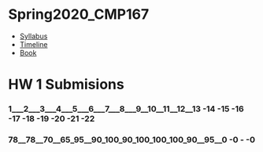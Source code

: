 # Spring2020_CMP167

- [Syllabus](https://github.com/synac1/Spring2020_CMP167/blob/master/CMP167_Core_Syllabus%20(6).pdf)
- [Timeline](https://docs.google.com/spreadsheets/d/1QQS3HxP2qZAJuI6y-v7CkM_Bis1Y9fre0tqA8m6P4ps/edit#gid=216415318)
- [Book](https://learn.zybooks.com/zybook/CUNYCMP167Spring2020)


# HW 1 Submisions 

###  1___2___3___4___5___6___7___8___9__10__11__12__13 -14 -15 -16 -17 -18 -19 -20 -21 -22
###  78__78__70__65_95__90_100_90_100_100_100_90__95__0 -0 - -0

